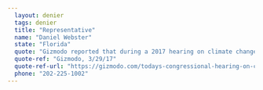 ```yaml
---
  layout: denier
  tags: denier
  title: "Representative"
  name: "Daniel Webster"
  state: "Florida"
  quote: "Gizmodo reported that during a 2017 hearing on climate change, Rep. Webster used \"the natural causes of the last ice age as 'proof' that humans aren’t responsible for warming.\""
  quote-ref: "Gizmodo, 3/29/17"
  quote-ref-url: "https://gizmodo.com/todays-congressional-hearing-on-climate-change-was-a-co-1793787320"
  phone: "202-225-1002"
---
```

